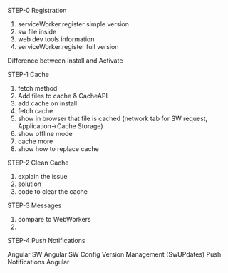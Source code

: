 STEP-0 Registration

1. serviceWorker.register simple version
2. sw file inside
3. web dev tools information
4. serviceWorker.register full version

Difference between Install and Activate


STEP-1 Cache

1. fetch method
2. Add files to cache & CacheAPI
3. add cache on install
4. fetch cache
5. show in browser that file is cached (network tab for SW request, Application->Cache Storage)
6. show offline mode
6. cache more
7. show how to replace cache

STEP-2 Clean Cache

1. explain the issue
2. solution
3. code to clear the cache


STEP-3 Messages

1. compare to WebWorkers
2. 



STEP-4 Push Notifications


Angular SW
Angular SW Config
Version Management (SwUPdates)
Push Notifications Angular